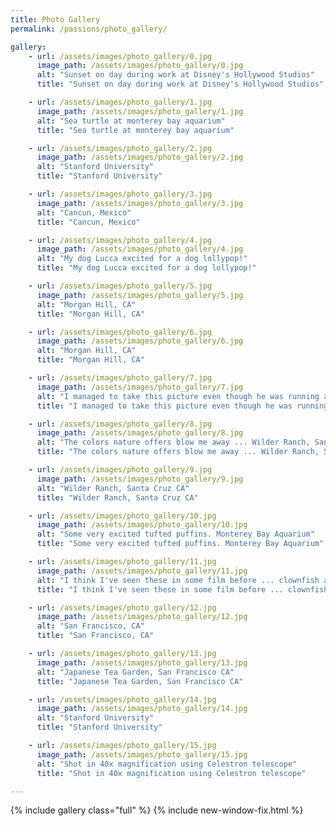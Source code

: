 ```yaml
---
title: Photo Gallery
permalink: /passions/photo_gallery/

gallery:
    - url: /assets/images/photo_gallery/0.jpg
      image_path: /assets/images/photo_gallery/0.jpg
      alt: "Sunset on day during work at Disney's Hollywood Studios"
      title: "Sunset on day during work at Disney's Hollywood Studios"

    - url: /assets/images/photo_gallery/1.jpg
      image_path: /assets/images/photo_gallery/1.jpg
      alt: "Sea turtle at monterey bay aquarium"
      title: "Sea turtle at monterey bay aquarium"

    - url: /assets/images/photo_gallery/2.jpg
      image_path: /assets/images/photo_gallery/2.jpg
      alt: "Stanford University"
      title: "Stanford University"

    - url: /assets/images/photo_gallery/3.jpg
      image_path: /assets/images/photo_gallery/3.jpg
      alt: "Cancun, Mexico"
      title: "Cancun, Mexico"

    - url: /assets/images/photo_gallery/4.jpg
      image_path: /assets/images/photo_gallery/4.jpg
      alt: "My dog Lucca excited for a dog lollypop!"
      title: "My dog Lucca excited for a dog lollypop!"

    - url: /assets/images/photo_gallery/5.jpg
      image_path: /assets/images/photo_gallery/5.jpg
      alt: "Morgan Hill, CA"
      title: "Morgan Hill, CA"

    - url: /assets/images/photo_gallery/6.jpg
      image_path: /assets/images/photo_gallery/6.jpg
      alt: "Morgan Hill, CA"
      title: "Morgan Hill, CA"

    - url: /assets/images/photo_gallery/7.jpg
      image_path: /assets/images/photo_gallery/7.jpg
      alt: "I managed to take this picture even though he was running away! Wilder Ranch, Santa Cruz CA"
      title: "I managed to take this picture even though he was running away! Wilder Ranch, Santa Cruz CA"

    - url: /assets/images/photo_gallery/8.jpg
      image_path: /assets/images/photo_gallery/8.jpg
      alt: "The colors nature offers blow me away ... Wilder Ranch, Santa Cruz CA"
      title: "The colors nature offers blow me away ... Wilder Ranch, Santa Cruz CA"

    - url: /assets/images/photo_gallery/9.jpg
      image_path: /assets/images/photo_gallery/9.jpg
      alt: "Wilder Ranch, Santa Cruz CA"
      title: "Wilder Ranch, Santa Cruz CA"

    - url: /assets/images/photo_gallery/10.jpg
      image_path: /assets/images/photo_gallery/10.jpg
      alt: "Some very excited tufted puffins. Monterey Bay Aquarium"
      title: "Some very excited tufted puffins. Monterey Bay Aquarium"

    - url: /assets/images/photo_gallery/11.jpg
      image_path: /assets/images/photo_gallery/11.jpg
      alt: "I think I've seen these in some film before ... clownfish and blue tang of course! Monterey Bay Aquarium"
      title: "I think I've seen these in some film before ... clownfish and blue tang of course! Monterey Bay Aquarium"

    - url: /assets/images/photo_gallery/12.jpg
      image_path: /assets/images/photo_gallery/12.jpg
      alt: "San Francisco, CA"
      title: "San Francisco, CA"

    - url: /assets/images/photo_gallery/13.jpg
      image_path: /assets/images/photo_gallery/13.jpg
      alt: "Japanese Tea Garden, San Francisco CA"
      title: "Japanese Tea Garden, San Francisco CA"

    - url: /assets/images/photo_gallery/14.jpg
      image_path: /assets/images/photo_gallery/14.jpg
      alt: "Stanford University"
      title: "Stanford University"

    - url: /assets/images/photo_gallery/15.jpg
      image_path: /assets/images/photo_gallery/15.jpg
      alt: "Shot in 40x magnification using Celestron telescope"
      title: "Shot in 40x magnification using Celestron telescope"

---
```


{% include gallery class="full" %}
{% include new-window-fix.html %}
